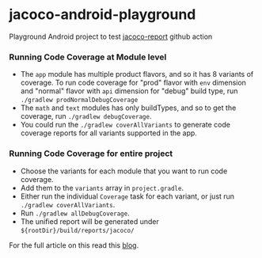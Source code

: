 # jacoco-android-playground
Playground Android project to test [jacoco-report](https://github.com/Madrapps/jacoco-report) github action

### Running Code Coverage at Module level
- The `app` module has multiple product flavors, and so it has 8 variants of coverage. To run code 
  coverage for "prod" flavor with `env` dimension and "normal" flavor with `api` dimension for "debug" 
  build type, run `./gradlew prodNormalDebugCoverage`
- The `math` and `text` modules has only buildTypes, and so to get the coverage, run 
  `./gradlew debugCoverage`.
- You could run the `./gradlew coverAllVariants` to generate code coverage reports for all variants 
  supported in the app.
  
### Running Code Coverage for entire project
- Choose the variants for each module that you want to run code coverage.
- Add them to the `variants` array in `project.gradle`.
- Either run the individual `Coverage` task for each variant, or just run `./gradlew coverAllVariants`.
- Run `./gradlew allDebugCoverage`.
- The unified report will be generated under `${rootDir}/build/reports/jacoco/`

For the full article on this read this [blog](https://thsaravana.github.io/blog/jacoco-single-coverage-for-multi-module/).

